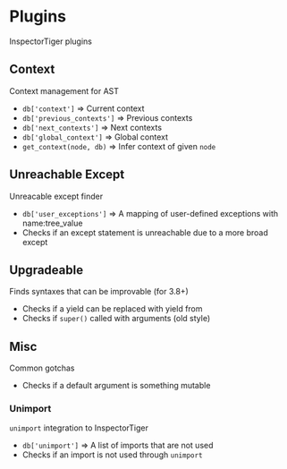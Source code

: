 # Plugins
InspectorTiger plugins


## Context
Context management for AST

- `db['context']` => Current context
- `db['previous_contexts']` => Previous contexts
- `db['next_contexts']` => Next contexts
- `db['global_context']` => Global context
- `get_context(node, db)` => Infer context of given `node`

## Unreachable Except
Unreacable except finder

- `db['user_exceptions']` => A mapping of user-defined exceptions with name:tree_value
- Checks if an except statement is unreachable due to a more broad except

## Upgradeable
Finds syntaxes that can be improvable (for 3.8+)

- Checks if a yield can be replaced with yield from
- Checks if `super()` called with arguments (old style)

## Misc
Common gotchas

- Checks if a default argument is something mutable

### Unimport
`unimport` integration to InspectorTiger

- `db['unimport']` => A list of imports that are not used
- Checks if an import is not used through `unimport`
